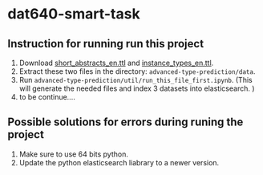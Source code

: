 # dat640-smart-task

## Instruction for running run this project

1. Download [short_abstracts_en.ttl](http://downloads.dbpedia.org/2016-10/core-i18n/en/short_abstracts_en.ttl.bz2) and
   [instance_types_en.ttl](http://downloads.dbpedia.org/2016-10/core-i18n/en/instance_types_en.ttl.bz2).
2. Extract these two files in the directory: `advanced-type-prediction/data`.
3. Run `advanced-type-prediction/util/run_this_file_first.ipynb`. (This will generate the needed files and index 3 datasets into elasticsearch. )
4. to be continue....

## Possible solutions for errors during runing the project

1. Make sure to use 64 bits python.
2. Update the python elasticsearch liabrary to a newer version.
